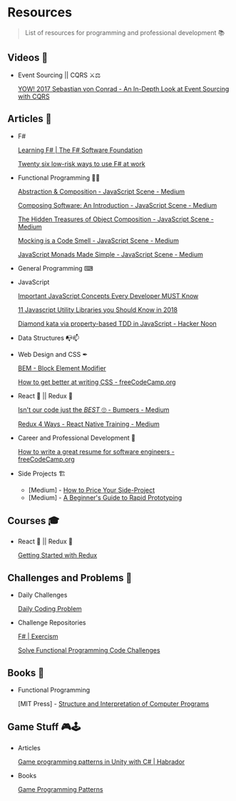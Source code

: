 # Resources

> List of resources for programming and professional development 📚

## Videos 🎥

- Event Sourcing || CQRS ⚔⚖

    [YOW! 2017 Sebastian von Conrad - An In-Depth Look at Event Sourcing with CQRS](https://www.youtube.com/watch?v=dI91AJVVuNg)

## Articles 📑

- F#

    [Learning F# | The F# Software Foundation](https://fsharp.org/learn.html)

    [Twenty six low-risk ways to use F# at work](https://fsharpforfunandprofit.com/posts/low-risk-ways-to-use-fsharp-at-work/)

- Functional Programming 🔮🔥

    [Abstraction & Composition - JavaScript Scene - Medium](https://medium.com/javascript-scene/abstraction-composition-cb2849d5bdd6)

    [Composing Software: An Introduction - JavaScript Scene - Medium](https://medium.com/javascript-scene/composing-software-an-introduction-27b72500d6ea)

    [The Hidden Treasures of Object Composition - JavaScript Scene - Medium](https://medium.com/javascript-scene/the-hidden-treasures-of-object-composition-60cd89480381)

    [Mocking is a Code Smell - JavaScript Scene - Medium](https://medium.com/javascript-scene/mocking-is-a-code-smell-944a70c90a6a)

    [JavaScript Monads Made Simple - JavaScript Scene - Medium](https://medium.com/javascript-scene/javascript-monads-made-simple-7856be57bfe8)

- General Programming ⌨
- JavaScript

    [Important JavaScript Concepts Every Developer MUST Know](https://medium.com/@faizan.amjad47/important-concepts-every-javascript-developer-must-know-ddcc1627f077)

    [11 Javascript Utility Libraries you Should Know in 2018](https://blog.bitsrc.io/11-javascript-utility-libraries-you-should-know-in-2018-3646fb31ade)

    [Diamond kata via property-based TDD in JavaScript - Hacker Noon](https://hackernoon.com/diamond-kata-via-property-based-tdd-in-javascript-5fa99acd3e62)

- Data Structures 📭📫

- Web Design and CSS ✒

    [BEM - Block Element Modifier](http://getbem.com/introduction/)

    [How to get better at writing CSS - freeCodeCamp.org](https://medium.freecodecamp.org/how-to-get-better-at-writing-css-a1732c32a72f)

- React 🌌 || Redux 🌟

    [Isn't our code just the *BEST* 🙄 - Bumpers - Medium](https://medium.com/bumpers/isnt-our-code-just-the-best-f028a78f33a9)

    [Redux 4 Ways - React Native Training - Medium](https://medium.com/react-native-training/redux-4-ways-95a130da0cdc)

- Career and Professional Development 📃

    [How to write a great resume for software engineers - freeCodeCamp.org](https://medium.freecodecamp.org/how-to-write-a-great-resume-for-software-engineers-75d514dd8322)

- Side Projects 🏗
    - [Medium] - [How to Price Your Side-Project](https://medium.freecodecamp.org/how-to-price-your-side-project-f4e0f86dbfde)
    - [Medium] - [A Beginner's Guide to Rapid Prototyping](https://medium.freecodecamp.org/a-beginners-guide-to-rapid-prototyping-71e8722c17df)

## Courses 🎓

- React 🌌 || Redux 🌟

    [Getting Started with Redux](https://egghead.io/courses/getting-started-with-redux)

## Challenges and Problems 📝

- Daily Challenges

    [Daily Coding Problem](https://www.dailycodingproblem.com/?ref=stackabuse)

- Challenge Repositories

    [F# | Exercism](https://exercism.io/tracks/fsharp)

    [Solve Functional Programming Code Challenges](https://www.hackerrank.com/domains/fp)

## Books 📖

- Functional Programming

    [MIT Press] - [Structure and Interpretation of Computer Programs](http://web.mit.edu/alexmv/6.037/sicp.pdf)

## Game Stuff 🎮🕹

- Articles

    [Game programming patterns in Unity with C# | Habrador](https://www.habrador.com/tutorials/programming-patterns/)

- Books

    [Game Programming Patterns](http://gameprogrammingpatterns.com/)
